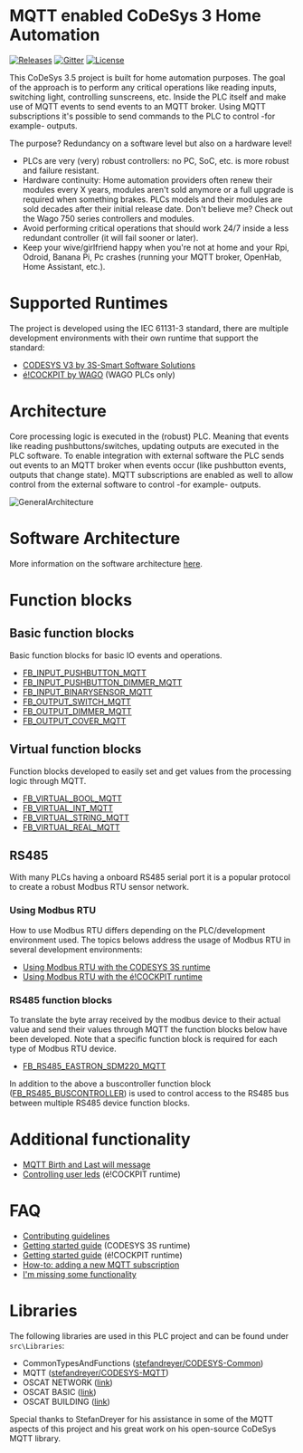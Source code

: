 # MQTT enabled CoDeSys 3 Home Automation
<a href="https://github.com/MichielVanwelsenaere/HomeAutomation.CoDeSys3/releases" rel="nofollow"><img src="https://img.shields.io/github/release/MichielVanwelsenaere/HomeAutomation.CoDeSys3.svg" alt="Releases"></a>
<a href="https://gitter.im/MichielVanwelsenaere/HomeAutomation.CoDeSys3" rel="nofollow"><img src="https://img.shields.io/gitter/room/HomeAutomation-CoDeSys3/community" alt="Gitter" ></a>
<a href="./LICENSE" rel="nofollow"><img src="https://img.shields.io/github/license/MichielVanwelsenaere/HomeAutomation.CoDeSys3.svg" alt="License"></a>

This CoDeSys 3.5 project is built for home automation purposes. The goal of the approach is to perform any critical operations like reading inputs, switching light, controlling sunscreens, etc. Inside the PLC itself and make use of MQTT events to send events to an MQTT broker. Using MQTT subscriptions it's possible to send commands to the PLC to control -for example- outputs. 

The purpose? Redundancy on a software level but also on a hardware level!
- PLCs are very (very) robust controllers: no PC, SoC, etc. is more robust and failure resistant. 
- Hardware continuity: Home automation providers often renew their modules every X years, modules aren't sold anymore or a full upgrade is required when something brakes. PLCs models and their modules are sold decades after their initial release date. Don't believe me? Check out the Wago 750 series controllers and modules. 
- Avoid performing critical operations that should work 24/7 inside a less redundant controller (it will fail sooner or later).
- Keep your wive/girlfriend happy when you're not at home and your Rpi, Odroid, Banana Pi, Pc crashes (running your MQTT broker, OpenHab, Home Assistant, etc.).

# Supported Runtimes
The project is developed using the IEC 61131-3 standard, there are multiple development environments with their own runtime that support the standard:

- [CODESYS V3 by 3S-Smart Software Solutions](https://www.codesys.com/)
- [é!COCKPIT by WAGO](https://www.wago.com/global/automation-technology/discover-software/ecockpit-engineering-software) (WAGO PLCs only)

# Architecture
Core processing logic is executed in the (robust) PLC. Meaning that events like reading pushbuttons/switches, updating outputs are executed in the PLC software. To enable integration with external software the PLC sends out events to an MQTT broker when events occur (like pushbutton events, outputs that change state). MQTT subscriptions are enabled as well to allow control from the external software to control -for example- outputs.

![GeneralArchitecture](./docs/_img/HomeAutomation.GeneralArchitecture.jpg)

# Software Architecture

More information on the software architecture [here](./docs/SoftwareArchitecture.md).

# Function blocks

## Basic function blocks
Basic function blocks for basic IO events and operations.

- [FB_INPUT_PUSHBUTTON_MQTT](./docs/FunctionBlocks/FB_INPUT_PUSHBUTTON_MQTT.md)
- [FB_INPUT_PUSHBUTTON_DIMMER_MQTT](./docs/FunctionBlocks/FB_INPUT_PUSHBUTTON_DIMMER_MQTT.md)
- [FB_INPUT_BINARYSENSOR_MQTT](./docs/FunctionBlocks/FB_INPUT_BINARYSENSOR_MQTT.md)
- [FB_OUTPUT_SWITCH_MQTT](./docs/FunctionBlocks/FB_OUTPUT_SWITCH_MQTT.md)
- [FB_OUTPUT_DIMMER_MQTT](./docs/FunctionBlocks/FB_OUTPUT_DIMMER_MQTT.md)
- [FB_OUTPUT_COVER_MQTT](./docs/FunctionBlocks/FB_OUTPUT_COVER_MQTT.md)

## Virtual function blocks
Function blocks developed to easily set and get values from the processing logic through MQTT.

- [FB_VIRTUAL_BOOL_MQTT](./docs/FunctionBlocks/FB_VIRTUAL_BOOL_MQTT.md)
- [FB_VIRTUAL_INT_MQTT](./docs/FunctionBlocks/FB_VIRTUAL_INT_MQTT.md)
- [FB_VIRTUAL_STRING_MQTT](./docs/FunctionBlocks/FB_VIRTUAL_STRING_MQTT.md)
- [FB_VIRTUAL_REAL_MQTT](./docs/FunctionBlocks/FB_VIRTUAL_REAL_MQTT.md)

## RS485
With many PLCs having a onboard RS485 serial port it is a popular protocol to create a robust Modbus RTU sensor network.

### Using Modbus RTU
How to use Modbus RTU differs depending on the PLC/development environment used. The topics belows address the usage of Modbus RTU in several development environments:

- [Using Modbus RTU with the CODESYS 3S runtime](./docs/RS485/UsingModbusRTU_CODESYS3S.md)
- [Using Modbus RTU with the é!COCKPIT runtime](./docs/RS485/UsingModbusRTU_éCOCKPIT.md)

### RS485 function blocks
To translate the byte array received by the modbus device to their actual value and send their values through MQTT the function blocks below have been developed. Note that a specific function block is required for each type of Modbus RTU device.

- [FB_RS485_EASTRON_SDM220_MQTT](./docs/FunctionBlocks/FB_RS485_EASTRON_SDM220_MQTT.md)

In addition to the above a buscontroller function block ([FB_RS485_BUSCONTROLLER](./docs/FunctionBlocks/FB_RS485_BUSCONTROLLER.md))
is used to control access to the RS485 bus between multiple RS485 device function blocks.

# Additional functionality

- [MQTT Birth and Last will message](./docs/AdditionalFunctionality/MQTT_Birth_and_Last_will_message.md)
- [Controlling user leds](./docs/AdditionalFunctionality/User_leds_éCOCKPIT_runtime.md) (é!COCKPIT runtime)

# FAQ

- [Contributing guidelines](./docs/CONTRIBUTING.md)
- [Getting started guide](./docs/FAQ/Getting_started_guide_CODESYS_3S.md) (CODESYS 3S runtime)
- [Getting started guide](./docs/FAQ/Getting_started_guide_éCOCKPIT.md) (é!COCKPIT runtime)
- [How-to: adding a new MQTT subscription](./docs/FAQ/Howto_adding_a_new_MQTT_subscription.md)
- [I'm missing some functionality](./docs/FAQ/Missing_functionality.md)

# Libraries

The following libraries are used in this PLC project and can be found under `src\Libraries`:
- CommonTypesAndFunctions ([stefandreyer/CODESYS-Common](https://github.com/stefandreyer/CODESYS-Common))
- MQTT ([stefandreyer/CODESYS-MQTT](https://github.com/stefandreyer/CODESYS-MQTT))
- OSCAT NETWORK ([link](https://store.codesys.com/oscat-building.html))
- OSCAT BASIC ([link](https://store.codesys.com/oscat-basic.html))
- OSCAT BUILDING ([link](https://store.codesys.com/oscat-network.html))

Special thanks to StefanDreyer for his assistance in some of the MQTT aspects of this project and his great work on his open-source CoDeSys MQTT library.

